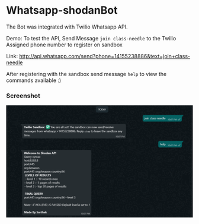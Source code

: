 # Whatsapp-shodanBot

The Bot was integrated with Twilio Whatsapp API.


Demo: To test the API, Send Message `join class-needle` to the Twilio Assigned phone number to register on sandbox

Link: http://api.whatsapp.com/send?phone=14155238886&text=join+class-needle

After registering with the sandbox send message `help` to view the commands available :)


### Screenshot

![](demo.png)
